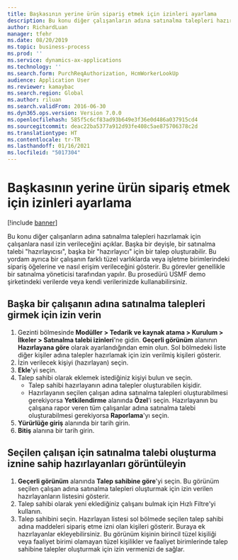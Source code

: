 ```yaml
---
title: Başkasının yerine ürün sipariş etmek için izinleri ayarlama
description: Bu konu diğer çalışanların adına satınalma talepleri hazırlamak için çalışanlara nasıl izin verileceğini açıklar.
author: RichardLuan
manager: tfehr
ms.date: 08/20/2019
ms.topic: business-process
ms.prod: ''
ms.service: dynamics-ax-applications
ms.technology: ''
ms.search.form: PurchReqAuthorization, HcmWorkerLookUp
audience: Application User
ms.reviewer: kamaybac
ms.search.region: Global
ms.author: riluan
ms.search.validFrom: 2016-06-30
ms.dyn365.ops.version: Version 7.0.0
ms.openlocfilehash: 585f5c6cf83ad93b649e3f36e0d486a037915cd4
ms.sourcegitcommit: deac22ba5377a912d93fe408c5ae875706378c2d
ms.translationtype: HT
ms.contentlocale: tr-TR
ms.lasthandoff: 01/16/2021
ms.locfileid: "5017304"
---
```

# <a name="set-up-permissions-for-ordering-products-on-behalf-of-someone-else"></a>Başkasının yerine ürün sipariş etmek için izinleri ayarlama

[!include [banner](../../includes/banner.md)]

Bu konu diğer çalışanların adına satınalma talepleri hazırlamak için çalışanlara nasıl izin verileceğini açıklar. Başka bir deyişle, bir satınalma talebi "hazırlayıcısı", başka bir "hazırlayıcı" için bir talep oluşturabilir. Bu yordam ayrıca bir çalışanın farklı tüzel varlıklarda veya işletme birimlerindeki sipariş öğelerine ve nasıl erişim verileceğini gösterir. Bu görevler genellikle bir satınalma yöneticisi tarafından yapılır. Bu prosedürü USMF demo şirketindeki verilerde veya kendi verilerinizde kullanabilirsiniz.


## <a name="grant-permission-to-enter-purchase-requisitions-on-behalf-of-another-worker"></a>Başka bir çalışanın adına satınalma talepleri girmek için izin verin
1. Gezinti bölmesinde **Modüller > Tedarik ve kaynak atama > Kurulum > İlkeler > Satınalma talebi izinleri**'ne gidin. **Geçerli görünüm** alanının **Hazırlayana göre** olarak ayarlandığından emin olun. Sol bölmedeki liste diğer kişiler adına talepler hazırlamak için izin verilmiş kişileri gösterir.  
2. İzin verilecek kişiyi (hazırlayan) seçin.
3. **Ekle**'yi seçin.
4. Talep sahibi olarak eklemek istediğiniz kişiyi bulun ve seçin.
    - Talep sahibi hazırlayanın adına talepler oluşturabilen kişidir.  
    - Hazırlayanın seçilen çalışan adına satınalma talepleri oluşturabilmesi gerekiyorsa **Yetkilendirme** alanında **Özel**'i seçin. Hazırlayanın bu çalışana rapor veren tüm çalışanlar adına satınalma talebi oluşturabilmesi gerekiyorsa **Raporlama**'yı seçin.  
5. **Yürürlüğe giriş** alanında bir tarih girin.
6. **Bitiş** alanına bir tarih girin.

## <a name="view-preparers-who-have-permission-to-create-purchase-requisitions-for-a-selected-worker"></a>Seçilen çalışan için satınalma talebi oluşturma iznine sahip hazırlayanları görüntüleyin
1. **Geçerli görünüm** alanında **Talep sahibine göre**'yi seçin. Bu görünüm seçilen çalışan adına satınalma talepleri oluşturmak için izin verilen hazırlayanların listesini gösterir.  
2. Talep sahibi olarak yeni eklediğiniz çalışanı bulmak için Hızlı Filtre'yi kullanın.
3. Talep sahibini seçin. Hazırlayan listesi sol bölmede seçilen talep sahibi adına maddeleri sipariş etme izni olan kişileri gösterir.  Buraya ek hazırlayanlar ekleyebilirsiniz. Bu görünüm kişinin birincil tüzel kişiliği veya faaliyet birimi olamayan tüzel kişilikler ve faaliyet birimlerinde talep sahibine talepler oluşturmak için izin vermenizi de sağlar.  

